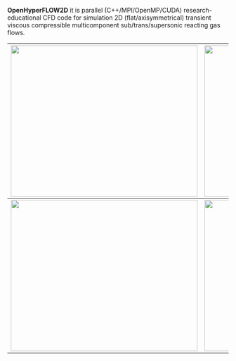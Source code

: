 **OpenHyperFLOW2D** it is parallel (C++/MPI/OpenMP/CUDA) research-educational CFD code for simulation 2D (flat/axisymmetrical) transient viscous compressible multicomponent sub/trans/supersonic reacting gas flows.

| <a href='http://www.youtube.com/watch?feature=player_embedded&v=77A-nXxhyZQ' target='_blank'><img src='http://img.youtube.com/vi/77A-nXxhyZQ/0.jpg' width='425' height=344 /></a> | <a href='http://www.youtube.com/watch?feature=player_embedded&v=Lysyg37Nrb0' target='_blank'><img src='http://img.youtube.com/vi/Lysyg37Nrb0/0.jpg' width='425' height=344 /></a> | <a href='http://www.youtube.com/watch?feature=player_embedded&v=LGgeabx_6nI' target='_blank'><img src='http://img.youtube.com/vi/LGgeabx_6nI/0.jpg' width='425' height=344 /></a> |
|:----------------------------------------------------------------------------------------------------------------------------------------------------------------------------------|:----------------------------------------------------------------------------------------------------------------------------------------------------------------------------------|:----------------------------------------------------------------------------------------------------------------------------------------------------------------------------------|
| <a href='http://www.youtube.com/watch?feature=player_embedded&v=M-2nba-55KE' target='_blank'><img src='http://img.youtube.com/vi/M-2nba-55KE/0.jpg' width='425' height=344 /></a> | <a href='http://www.youtube.com/watch?feature=player_embedded&v=rZnhRVGG6Wc' target='_blank'><img src='http://img.youtube.com/vi/rZnhRVGG6Wc/0.jpg' width='425' height=344 /></a> | <a href='http://www.youtube.com/watch?feature=player_embedded&v=Kg9Bb66fZJY' target='_blank'><img src='http://img.youtube.com/vi/Kg9Bb66fZJY/0.jpg' width='425' height=344 /></a> |
